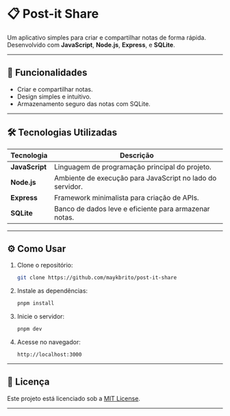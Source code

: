# 📋 Post-it Share

Um aplicativo simples para criar e compartilhar notas de forma rápida. Desenvolvido com **JavaScript**, **Node.js**, **Express**, e **SQLite**.

---

## 🚀 Funcionalidades

- Criar e compartilhar notas.
- Design simples e intuitivo.
- Armazenamento seguro das notas com SQLite.

---

## 🛠️ Tecnologias Utilizadas

| Tecnologia       | Descrição                                                     |
|-------------------|---------------------------------------------------------------|
| **JavaScript**   | Linguagem de programação principal do projeto.                |
| **Node.js**      | Ambiente de execução para JavaScript no lado do servidor.      |
| **Express**      | Framework minimalista para criação de APIs.                   |
| **SQLite**       | Banco de dados leve e eficiente para armazenar notas.          |

---

## ⚙️ Como Usar

1. Clone o repositório:
   ```bash
   git clone https://github.com/maykbrito/post-it-share
   ```

2. Instale as dependências:
   ```bash
   pnpm install
   ```

3. Inicie o servidor:
   ```bash
   pnpm dev
   ```

4. Acesse no navegador:
   ```
   http://localhost:3000
   ```

---

## 📄 Licença

Este projeto está licenciado sob a [MIT License](./LICENSE).

---

